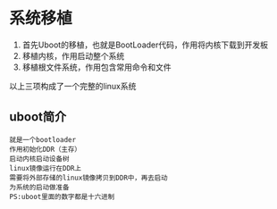 # 系统移植

1. 首先Uboot的移植，也就是BootLoader代码，作用将内核下载到开发板
2. 移植内核，作用启动整个系统
3. 移植根文件系统，作用包含常用命令和文件

以上三项构成了一个完整的linux系统

## uboot简介

```
就是一个bootloader
作用初始化DDR（主存）
启动内核启动设备树
linux镜像运行在DDR上
需要将外部存储的linux镜像拷贝到DDR中，再去启动
为系统的启动做准备
PS:uboot里面的数字都是十六进制
```



